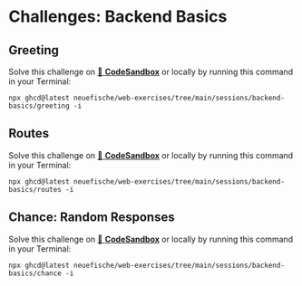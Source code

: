 # Challenges: Backend Basics

## Greeting

Solve this challenge on
[🔗 **CodeSandbox**](https://codesandbox.io/s/github/neuefische/web-exercises/tree/main/sessions/backend-basics/greeting?file=/README.md)
or locally by running this command in your Terminal:

```
npx ghcd@latest neuefische/web-exercises/tree/main/sessions/backend-basics/greeting -i
```

## Routes

Solve this challenge on
[🔗 **CodeSandbox**](https://codesandbox.io/s/github/neuefische/web-exercises/tree/main/sessions/backend-basics/routes?file=/README.md)
or locally by running this command in your Terminal:

```
npx ghcd@latest neuefische/web-exercises/tree/main/sessions/backend-basics/routes -i
```

## Chance: Random Responses

Solve this challenge on
[🔗 **CodeSandbox**](https://codesandbox.io/s/github/neuefische/web-exercises/tree/main/sessions/backend-basics/chance?file=/README.md)
or locally by running this command in your Terminal:

```
npx ghcd@latest neuefische/web-exercises/tree/main/sessions/backend-basics/chance -i
```
